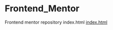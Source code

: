 # Frontend_Mentor
Frontend mentor repository
index.html [index.html](src/qr-code-component-main/index.html)
